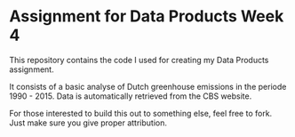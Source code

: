 # Assignment for Data Products Week 4

This repository contains the code I used for creating my Data Products assignment.  
  
It consists of a basic analyse of Dutch greenhouse emissions in the periode 1990 - 2015. Data is automatically retrieved from the CBS website.  
  
For those interested to build this out to something else, feel free to fork. Just make sure you give proper attribution. 
